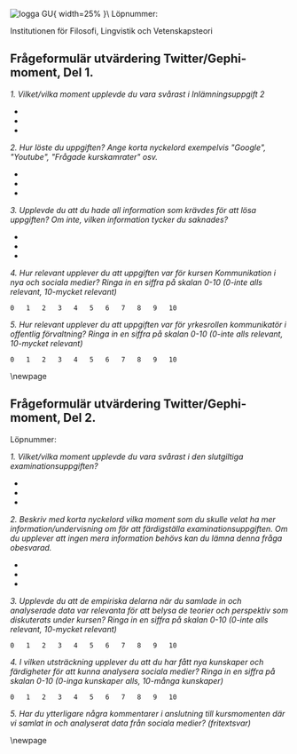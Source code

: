 
<!--

pandoc -V fontsize=12pt -V papersize:"a4paper" -V geometry:"top=2cm, bottom=3cm, left=3cm, right=3cm"

-->

![logga GU](https://www.gu.se/digitalAssets/702/702071_logtotyp_1.gif){ width=25% }\ Löpnummer:

Institutionen för Filosofi, Lingvistik och Vetenskapsteori


## Frågeformulär utvärdering Twitter/Gephi-moment, Del 1.

*1. Vilket/vilka moment upplevde du vara svårast i Inlämningsuppgift 2*

*
*
*

*2. Hur löste du uppgiften? Ange korta nyckelord exempelvis "Google", "Youtube", "Frågade kurskamrater" osv.*

*
*
*

*3. Upplevde du att du hade all information som krävdes för att lösa uppgiften? Om inte, vilken information tycker du saknades?*

*
*
*

*4. Hur relevant upplever du att uppgiften var för kursen Kommunikation i nya och sociala medier? Ringa in en siffra på skalan 0-10 (0-inte alls relevant, 10-mycket relevant)*

	0   1   2   3   4   5   6   7   8   9   10


*5. Hur relevant upplever du att uppgiften var för yrkesrollen kommunikatör i offentlig förvaltning? Ringa in en siffra på skalan 0-10 (0-inte alls relevant, 10-mycket relevant)*

	0   1   2   3   4   5   6   7   8   9   10


\newpage



## Frågeformulär utvärdering Twitter/Gephi-moment, Del 2.

Löpnummer: 

*1. Vilket/vilka moment upplevde du vara svårast i den slutgiltiga examinationsuppgiften?*

*
*
*

*2. Beskriv med korta nyckelord vilka moment som du skulle velat ha mer information/undervisning om för att färdigställa examinationsuppgiften. Om du upplever att ingen mera information behövs kan du lämna denna fråga obesvarad.*

*
*
*

*3. Upplevde du att de empiriska delarna när du samlade in och analyserade data var relevanta för att belysa de teorier och perspektiv som diskuterats under kursen? Ringa in en siffra på skalan 0-10 (0-inte alls relevant, 10-mycket relevant)*

	0   1   2   3   4   5   6   7   8   9   10


*4. I vilken utsträckning upplever du att du har fått nya kunskaper och färdigheter för att kunna analysera sociala medier? Ringa in en siffra på skalan 0-10 (0-inga kunskaper alls, 10-många kunskaper)*

	0   1   2   3   4   5   6   7   8   9   10


*5. Har du ytterligare några kommentarer i anslutning till kursmomenten där vi samlat in och analyserat data från sociala medier? (fritextsvar)*



\newpage

